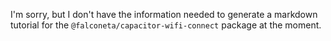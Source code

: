 I'm sorry, but I don't have the information needed to generate a markdown tutorial for the `@falconeta/capacitor-wifi-connect` package at the moment.
